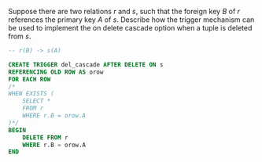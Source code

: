 Suppose there are two relations _r_ and _s_, such that the foreign key _B_ of _r_ references the primary key _A_ of _s_. Describe how the trigger mechanism can be used to implement the on delete cascade option when a tuple is deleted from _s_.

```SQL
-- r(B) -> s(A)

CREATE TRIGGER del_cascade AFTER DELETE ON s
REFERENCING OLD ROW AS orow
FOR EACH ROW
/*
WHEN EXISTS (
    SELECT *
    FROM r
    WHERE r.B = orow.A
)*/
BEGIN
    DELETE FROM r
    WHERE r.B = orow.A
END
```